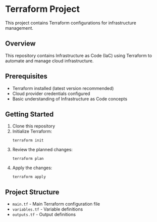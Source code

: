 # Terraform Project

This project contains Terraform configurations for infrastructure management.

## Overview

This repository contains Infrastructure as Code (IaC) using Terraform to automate and manage cloud infrastructure.

## Prerequisites

- Terraform installed (latest version recommended)
- Cloud provider credentials configured
- Basic understanding of Infrastructure as Code concepts

## Getting Started

1. Clone this repository
2. Initialize Terraform:
   ```
   terraform init
   ```
3. Review the planned changes:
   ```
   terraform plan
   ```
4. Apply the changes:
   ```
   terraform apply
   ```

## Project Structure

- `main.tf` - Main Terraform configuration file
- `variables.tf` - Variable definitions
- `outputs.tf` - Output definitions

